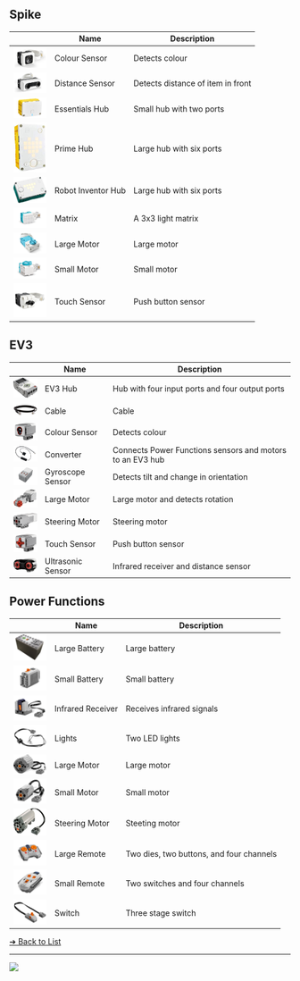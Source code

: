 <style>@import url("//readme.codeadam.ca/readme.css");</style>

## Spike

|   | Name | Description |
| - | - | - |
| [<img src="components/spike/color-sensor.png" width="60">](spike/color-sensor.png) | Colour Sensor | Detects colour |
| [<img src="components/spike/distance-sensor.png" width="60">](spike/distance-sensor.png) | Distance Sensor | Detects distance of item in front |
| <img src="components/spike/hub-essentials.png" width="60"> | Essentials Hub | Small hub with two ports |
| <img src="components/spike/hub-prime.jpeg" width="60"> | Prime Hub | Large hub with six ports |
| <img src="components/spike/hub-robot-inventor.jpeg" width="60"> | Robot Inventor Hub | Large hub with six ports |
| <img src="components/spike/matrix.png" width="60"> | Matrix | A 3x3 light matrix | 
| <img src="components/spike/motor-large.png" width="60"> | Large Motor | Large motor |
| <img src="components/spike/motor-small.png" width="60"> | Small Motor | Small motor |
| <img src="components/spike/touch-sensor.jpeg" width="60"> | Touch Sensor | Push button sensor |

## EV3

|   | Name | Description |
| - | - | - |
| <img src="components/ev3/brick.jpg" width="60"> | EV3 Hub | Hub with four input ports and four output ports |
| <img src="components/ev3/cable.jpeg" width="60"> | Cable | Cable |
| <img src="components/ev3/color-sensor.png" width="60"> | Colour Sensor | Detects colour |
| <img src="components/ev3/converter.jpeg" width="60"> | Converter | Connects Power Functions sensors and motors to an EV3 hub |
| <img src="components/ev3/gyroscope-sensor.png" width="60"> | Gyroscope Sensor | Detects tilt and change in orientation |
| <img src="components/ev3/servo-motor.png" width="60"> | Large Motor | Large motor and detects rotation |
| <img src="components/ev3/steering-motor.png" width="60"> | Steering Motor | Steering motor |
| <img src="components/ev3/touch-sensor.png" width="60"> | Touch Sensor | Push button sensor |
| <img src="components/ev3/ultrasonic-sensor.jpeg" width="60"> | Ultrasonic Sensor | Infrared receiver and distance sensor |

## Power Functions

|   | Name | Description |
| - | - | - |
| <img src="components/power-functions/battery-large.jpeg" width="60"> | Large Battery | Large battery |
| <img src="components/power-functions/battery-small.jpeg" width="60"> | Small Battery | Small battery |
| <img src="components/power-functions/infrared.jpeg" width="60"> | Infrared Receiver | Receives infrared signals |
| <img src="components/power-functions/lights.jpeg" width="60"> | Lights | Two LED lights |
| <img src="components/power-functions/motor-large.jpg" width="60"> | Large Motor | Large motor |
| <img src="components/power-functions/motor-small.jpeg" width="60"> | Small Motor | Small motor |
| <img src="components/power-functions/motor-steering.jpeg" width="60"> | Steering Motor | Steeting motor |
| <img src="components/power-functions/remote-large.jpeg" width="60"> | Large Remote | Two dies, two buttons, and four channels |
| <img src="components/power-functions/remote-small.jpeg" width="60"> | Small Remote | Two switches and four channels | 
| <img src="components/power-functions/switch.jpeg" width="60"> | Switch | Three stage switch |

[&#10132; Back to List](/media/)

---

<a href="https://brickmmo.com">
<img src="https://brickmmo.com/images/brickmmo-logo-horizontal.jpg" width="100">
</a>

